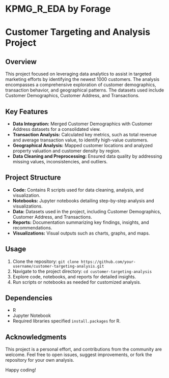 # KPMG_R_EDA by Forage
# Customer Targeting and Analysis Project

## Overview
This project focused on leveraging data analytics to assist in targeted marketing efforts by identifying the newest 1000 customers. The analysis encompasses a comprehensive exploration of customer demographics, transaction behavior, and geographical patterns. The datasets used include Customer Demographics, Customer Address, and Transactions.

## Key Features
- **Data Integration:** Merged Customer Demographics with Customer Address datasets for a consolidated view.
- **Transaction Analysis:** Calculated key metrics, such as total revenue and average transaction value, to identify high-value customers.
- **Geographical Analysis:** Mapped customer locations and analyzed property valuation and customer density by region.
- **Data Cleaning and Preprocessing:** Ensured data quality by addressing missing values, inconsistencies, and outliers.

## Project Structure
- **Code:** Contains R scripts used for data cleaning, analysis, and visualization.
- **Notebooks:** Jupyter notebooks detailing step-by-step analysis and visualizations.
- **Data:** Datasets used in the project, including Customer Demographics, Customer Address, and Transactions.
- **Reports:** Documentation summarizing key findings, insights, and recommendations.
- **Visualizations:** Visual outputs such as charts, graphs, and maps.

## Usage
1. Clone the repository: `git clone https://github.com/your-username/customer-targeting-analysis.git`
2. Navigate to the project directory: `cd customer-targeting-analysis`
3. Explore code, notebooks, and reports for detailed insights.
4. Run scripts or notebooks as needed for customized analysis.

## Dependencies
- R 
- Jupyter Notebook
- Required libraries specified `install.packages` for R.

## Acknowledgments
This project is a personal effort, and contributions from the community are welcome. Feel free to open issues, suggest improvements, or fork the repository for your own analysis.

Happy coding!
